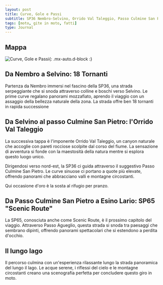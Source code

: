 ```yaml
---
layout: post
title: Curve, Gole e Passi
subtitle: SP36 Nembro-Selvino, Orrido Val Taleggio, Passo Culmine San Pietro, Passo Agueglio SP65 Scenic Route, Lungo Lago di Como
tags: [moto, gite in moto, fatti]
type: Journal
---
```


## Mappa
![Curve, Gole e Passi](/assets/img/CurveGolePassi.png){: .mx-auto.d-block :}

## Da Nembro a Selvino: 18 Tornanti

Partenza da Nembro immersi nel fascino della SP36, una strada serpeggiante che si snoda attraverso colline e boschi verso Selvino. Le prime curve regalano panorami mozzafiato, aprendo il viaggio con un assaggio della bellezza naturale della zona. La strada offre ben 18 tornanti in rapida successione

## Da Selvino al passo Culmine San Pietro: l'Orrido Val Taleggio

La successiva tappa è l'imponente Orrido Val Taleggio, un canyon naturale che accoglie con pareti rocciose scolpite dal corso del fiume. La sensazione di avventura si fonde con la maestosità della natura mentre si esplora questo luogo unico.

Dirigendosi verso nord-est, la SP36 ci guida attraverso il suggestivo Passo Culmine San Pietro. Le curve sinuose ci portano a quote più elevate, offrendo panorami che abbracciano valli e montagne circostanti.

Qui occasione d'oro è la sosta al rifugio per pranzo.

## Da Passo Culmine San Pietro a Esino Lario: SP65 "Scenic Route"

La SP65, conosciuta anche come Scenic Route, è il prossimo capitolo del viaggio. Attraverso Passo Agueglio, questa strada si snoda tra paesaggi che sembrano dipinti, offrendo panorami spettacolari che si estendono a perdita d'occhio.

## Il lungo lago
Il percorso culmina con un'esperienza rilassante lungo la strada panoramica del lungo il lago. Le acque serene, i riflessi del cielo e le montagne circostanti creano una scenografia perfetta per concludere questo giro in moto.
